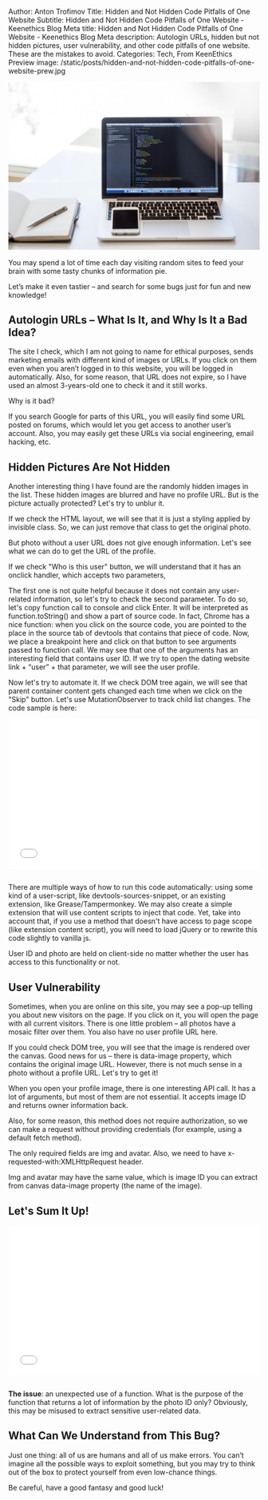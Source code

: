 Author: Anton Trofimov
Title: Hidden and Not Hidden Code Pitfalls of One Website
Subtitle: Hidden and Not Hidden Code Pitfalls of One Website - Keenethics Blog
Meta title: Hidden and Not Hidden Code Pitfalls of One Website - Keenethics Blog
Meta description: Autologin URLs, hidden but not hidden pictures, user vulnerability, and other code pitfalls of one website. These are the mistakes to avoid.
Categories: Tech, From KeenEthics
Preview image: /static/posts/hidden-and-not-hidden-code-pitfalls-of-one-website-prew.jpg

![Code](/static/posts/hidden-and-not-hidden-code-pitfalls-of-one-website.jpg)

You may spend a lot of time each day visiting random sites to feed your brain with some tasty chunks of information pie.

Let’s make it even tastier – and search for some bugs just for fun and new knowledge!

## Autologin URLs – What Is It, and Why Is It a Bad Idea?
The site I check, which I am not going to name for ethical purposes, sends marketing emails with different kind of images or URLs. If you click on them even when you aren’t logged in to this website, you will be logged in automatically. Also, for some reason, that URL does not expire, so I have used an almost 3-years-old one to check it and it still works.

Why is it bad?

If you search Google for parts of this URL, you will easily find some URL posted on forums, which would let you get access to another user’s account. Also, you may easily get these URLs via social engineering, email hacking, etc.

## Hidden Pictures Are Not Hidden

Another interesting thing I have found are the randomly hidden images in the list. These hidden images are blurred and have no profile URL. But is the picture actually protected? Let's try to unblur it.

If we check the HTML layout, we will see that it is just a styling applied by invisible class. So, we can just remove that class to get the original photo.

But photo without a user URL does not give enough information. Let's see what we can do to get the URL of the profile.

If we check "Who is this user" button, we will understand that it has an onclick handler, which accepts two parameters,

The first one is not quite helpful because it does not contain any user-related information, so let's try to check the second parameter.
To do so, let's copy function call to console and click Enter. It will be interpreted as function.toString() and show a part of source code. In fact, Chrome has a nice function: when you click on the source code, you are pointed to the place in the source tab of devtools that contains that piece of code.
Now, we place a breakpoint here and click on that button to see arguments passed to function call. We may see that one of the arguments has an interesting field that contains user ID. If we try to open the dating website link + “user” + that parameter, we will see the user profile. 

Now let's try to automate it.
If we check DOM tree again, we will see that parent container content gets changed each time when we click on the "Skip" button. Let's use MutationObserver to track child list changes. The code sample is here:

<div style="margin-bottom: 25px;">
  <iframe width="100%" height="300" src="//jsfiddle.net/maxsoloviov/g3fv5oe4/2/embedded/js/" allowfullscreen="allowfullscreen" allowpaymentrequest frameborder="0"></iframe>
</div>

There are multiple ways of how to run this code automatically: using some kind of a user-script, like devtools-sources-snippet, or an existing extension, like Grease/Tampermonkey. We may also create a simple extension that will use content scripts to inject that code. Yet, take into account that, if you use a method that doesn't have access to page scope (like extension content script), you will need to load jQuery or to rewrite this code slightly to vanilla js.

User ID and photo are held on client-side no matter whether the user has access to this functionality or not.

## User Vulnerability

Sometimes, when you are online on this site, you may see a pop-up telling you about new visitors on the page. If you click on it, you will open the page with all current visitors. There is one little problem – all photos have a mosaic filter over them. You also have no user profile URL here.

If you could check DOM tree, you will see that the image is rendered over the canvas. Good news for us – there is data-image property, which contains the original image URL. However, there is not much sense in a photo without a profile URL. Let's try to get it!

When you open your profile image, there is one interesting API call. It has a lot of arguments, but most of them are not essential. It accepts image ID and returns owner information back.

Also, for some reason, this method does not require authorization, so we can make a request without providing credentials (for example, using a default fetch method).

The only required fields are img and avatar. Also, we need to have x-requested-with:XMLHttpRequest header. 

Img and avatar may have the same value, which is image ID you can extract from canvas data-image property (the name of the image).

## Let's Sum It Up!

<div style="margin-bottom: 25px;">
  <iframe width="100%" height="300" src="//jsfiddle.net/maxsoloviov/6em0Ltkp/2/embedded/js/" allowfullscreen="allowfullscreen" allowpaymentrequest frameborder="0"></iframe>
</div>

__The issue__: an unexpected use of a function. What is the purpose of the function that returns a lot of information by the photo ID only? Obviously, this may be misused to extract sensitive user-related data.

## What Can We Understand from This Bug?

Just one thing: all of us are humans and all of us make errors. You can’t imagine all the possible ways to exploit something, but you may try to think out of the box to protect yourself from even low-chance things.

Be careful, have a good fantasy and good luck!
